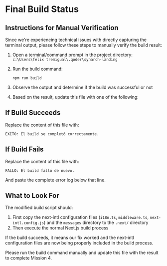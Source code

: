 # Final Build Status

## Instructions for Manual Verification

Since we're experiencing technical issues with directly capturing the terminal output, please follow these steps to manually verify the build result:

1. Open a terminal/command prompt in the project directory:
   `c:\Users\felix tremigual\.qoder\synarch-landing`

2. Run the build command:
   ```
   npm run build
   ```

3. Observe the output and determine if the build was successful or not

4. Based on the result, update this file with one of the following:

## If Build Succeeds
Replace the content of this file with:
```
ÉXITO: El build se completó correctamente.
```

## If Build Fails
Replace the content of this file with:
```
FALLO: El build falló de nuevo.
```

And paste the complete error log below that line.

## What to Look For

The modified build script should:
1. First copy the next-intl configuration files (`i18n.ts`, `middleware.ts`, `next-intl.config.js`) and the `messages` directory to the `.next/` directory
2. Then execute the normal Next.js build process

If the build succeeds, it means our fix worked and the next-intl configuration files are now being properly included in the build process.

Please run the build command manually and update this file with the result to complete Mission 4.